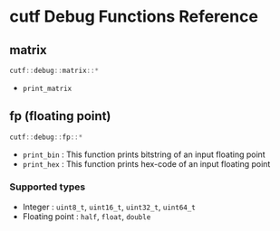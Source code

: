 # cutf Debug Functions Reference

## matrix
```cpp
cutf::debug::matrix::*
```

- `print_matrix`

## fp (floating point)
```cpp
cutf::debug::fp::*
```

- `print_bin` : This function prints bitstring of an input floating point
- `print_hex` : This function prints hex-code of an input floating point

### Supported types
- Integer : `uint8_t`, `uint16_t`, `uint32_t`, `uint64_t`
- Floating point : `half`, `float`, `double`
